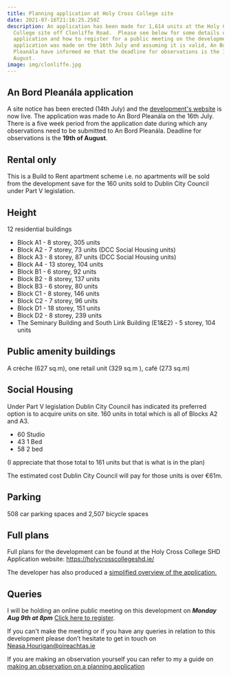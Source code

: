 ```yaml
---
title: Planning application at Holy Cross College site
date: 2021-07-16T21:16:25.250Z
description: An application has been made for 1,614 units at the Holy Cross
  College site off Clonliffe Road.  Please see below for some details on the
  application and how to register for a public meeting on the development.  The
  application was made on the 16th July and assuming it is valid, An Bord
  Pleanála have informed me that the deadline for observations is the 19th
  August.
image: img/clonliffe.jpg
---
```

## An Bord Pleanála application

A site notice has been erected (14th July) and the [development's website](https://holycrosscollegeshd.ie) is now live. The application was made to An Bord Pleanála on the 16th July. There is a five week period from the application date during which any observations need to be submitted to An Bord Pleanála.  Deadline for observations is the **19th of August**.

## Rental only

This is a Build to Rent apartment scheme i.e. no apartments will be sold from the development save for the 160 units sold to Dublin City Council under Part V legislation.

## Height

12 residential buildings

* Block A1 - 8 storey, 305 units
* Block A2 - 7 storey, 73 units (DCC Social Housing units)
* Block A3 - 8 storey, 87 units (DCC Social Housing units)
* Block A4 - 13 storey, 104 units
* Block B1 - 6 storey, 92 units
* Block B2 - 8 storey, 137 units
* Block B3 - 6 storey, 80 units
* Block C1 - 8 storey, 146 units
* Block C2 - 7 storey, 96 units
* Block D1 - 18 storey, 151 units
* Block D2 - 8 storey, 239 units
* The Seminary Building and South Link Building (E1&E2) - 5 storey, 104 units

## Public amenity buildings

A crèche (627 sq.m),  one retail unit (329 sq.m ), café (273 sq.m) 

## Social Housing

Under Part V legislation Dublin City Council has indicated its preferred option is to acquire units on site. 160 units in total which is all of Blocks A2 and A3.

* 60 Studio
* 43 1 Bed
* 58 2 bed

(I appreciate that those total to 161 units but that is what is in the plan)

The estimated cost Dublin City Council will pay for those units is over €61m.

## Parking

508 car parking spaces and 2,507 bicycle spaces

## Full plans

Full plans for the development can be found at the Holy Cross College SHD Application website: <https://holycrosscollegeshd.ie/>

The developer has also produced a [simplified overview of the application.](</docs/Development-Update-May-2021 FINAL.pdf>)

## Queries

I will be holding an online public meeting on this development on ***Monday Aug 9th at 8pm*** [Click here to register](https://m.neasahourigan.com/holycross-shd).

If you can't make the meeting or if you have any queries in relation to this development please don’t hesitate to get in touch on [Neasa.Hourigan@oireachtas.ie](mailto:Neasa.Hourigan@oireachtas.ie?subject=Holy%20Cross%20College%20SHD&body=Dear%20Neasa%2C%0D%0A)

If you are making an observation yourself you can refer to my a guide on [making an observation on a planning application](https://neasahourigan.com/post/planning-observation/)

[](https://neasahourigan.com/post/planning-observation/)